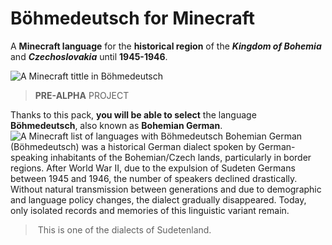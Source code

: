 # Böhmedeutsch for Minecraft
A **Minecraft language** for the **historical region** of the ***Kingdom of Bohemia*** and ***Czechoslovakia*** until **1945-1946**.

![A Minecraft tittle in Böhmedeutsch](https://github.com/Skymmel/mclang-boehmedeutsch/blob/main/img/title.png?raw=true)
> **PRE-ALPHA** PROJECT



Thanks to this pack, **you will be able to select** the language **Böhmedeutsch**, also known as **Bohemian German**.
![A Minecraft list of languages with Böhmedeutsch](https://github.com/Skymmel/mclang-boehmedeutsch/blob/main/img/langs.png?raw=true)
Bohemian German (Böhmedeutsch) was a historical German dialect spoken by German-speaking inhabitants of the Bohemian/Czech lands, particularly in border regions. After World War II, due to the expulsion of Sudeten Germans between 1945 and 1946, the number of speakers declined drastically. Without natural transmission between generations and due to demographic and language policy changes, the dialect gradually disappeared. Today, only isolated records and memories of this linguistic variant remain.
> This is one of the dialects of Sudetenland.
